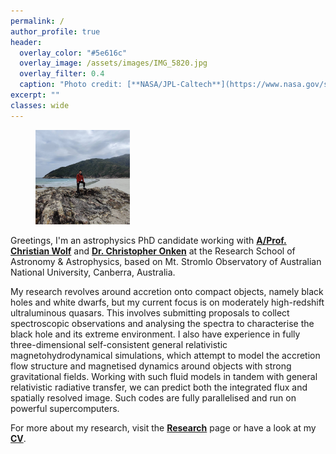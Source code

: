 ```yaml
---
permalink: /
author_profile: true
header:
  overlay_color: "#5e616c"
  overlay_image: /assets/images/IMG_5820.jpg
  overlay_filter: 0.4
  caption: "Photo credit: [**NASA/JPL-Caltech**](https://www.nasa.gov/sites/default/files/styles/full_width/public/thumbnails/image/pia23645_pbd_main-16.jpg?itok=GSe4gFx2)"
excerpt: ""
classes: wide
---
```


<figure style="width: 30%" class="align-right">
  <a href="/assets/images/bio-photo.jpg" title="Home Photo" alt="Home Photo">
  <img src="/assets/images/bio-photo.jpg" alt=""></a>
</figure>


Greetings, I'm an astrophysics PhD candidate working with [**A/Prof. Christian Wolf**](https://researchers.anu.edu.au/researchers/wolf-c) 
and [**Dr. Christopher Onken**](https://researchers.anu.edu.au/researchers/onken-c) at the Research School of Astronomy & Astrophysics, 
based on Mt. Stromlo Observatory of Australian National University, Canberra, Australia. 

My research revolves around accretion onto compact objects, namely black holes and white dwarfs,
but my current focus is on moderately high-redshift ultraluminous quasars. 
This involves submitting proposals to collect spectroscopic observations and analysing the spectra 
to characterise the black hole and its extreme environment. 
I also have experience in fully three-dimensional self-consistent general relativistic magnetohydrodynamical simulations,
which attempt to model the accretion flow structure and magnetised dynamics around objects with strong gravitational fields. 
Working with such fluid models in tandem with general relativistic radiative transfer, 
we can predict both the integrated flux and spatially resolved image. 
Such codes are fully parallelised and run on powerful supercomputers.

For more about my research, visit the [**Research**][1] page or have a look at my [**CV**](/assets/docs/CV_Samuel_Lai.pdf).

[1]: /research/